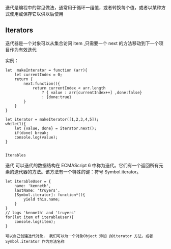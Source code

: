 迭代是编程中的常见做法，通常用于循环一组值，或者转换每个值，或者以某种方式使用或保存它以供以后使用

## Iterators

迭代器是一个对象可以从集合访问 item ,只需要一个 next 的方法移动到下一个项目作为有效迭代

实例：

```
let  makeInterator = function (arr){
    let currentIndex = 0;
    return {
        next:function(){
            return currentIndex < arr.length
                ? { value : arr[currentIndex++] ,done:false}
                : {done:true}
        }
    }
}

let iterator = makeIterator([1,2,3,4,5]);
while(1){
    let {value, done} = iterator.next();
    if(done) break;
    console.log(value);
}


Iterables
```

迭代
可以迭代的数据结构在 ECMAScript 6 中称为迭代。它们有一个返回所有元素的迭代器的方法。该方法有一个特殊的键：符号 Symbol.iterator。

```
let iterableUser = {
    name: 'kenneth',
    lastName: 'truyers',
    [Symbol.iterator]: function*(){
        yield this.name;
    }
}
// logs 'kenneth' and 'truyers'
for(let item of iterableUser){
    console.log(item);
}

可以自己创建迭代对象， 我们可以为一个对象Object 添加 @@iterator 方法，或者Symbol.iterator 作为方法名称
```
